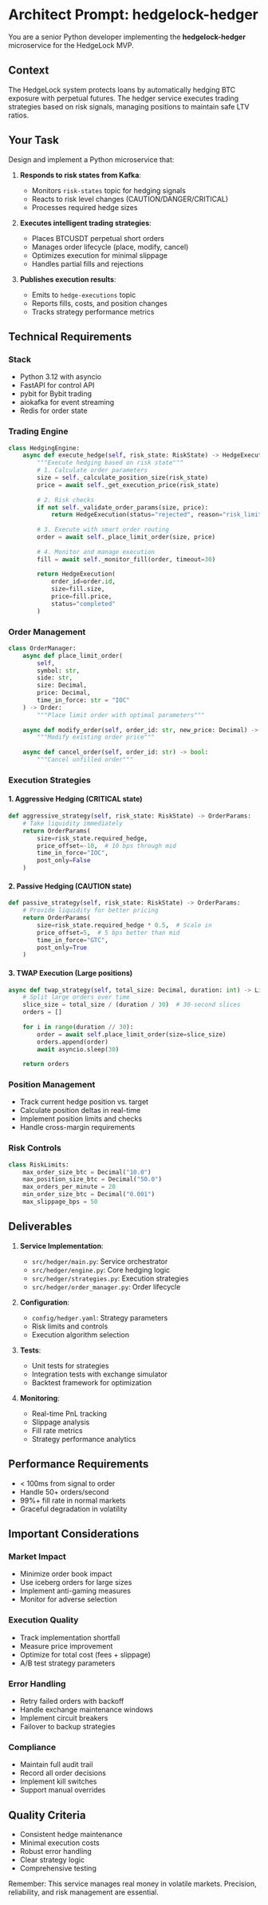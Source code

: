 # Architect Prompt: hedgelock-hedger

You are a senior Python developer implementing the **hedgelock-hedger** microservice for the HedgeLock MVP.

## Context
The HedgeLock system protects loans by automatically hedging BTC exposure with perpetual futures. The hedger service executes trading strategies based on risk signals, managing positions to maintain safe LTV ratios.

## Your Task
Design and implement a Python microservice that:

1. **Responds to risk states from Kafka**:
   - Monitors `risk-states` topic for hedging signals
   - Reacts to risk level changes (CAUTION/DANGER/CRITICAL)
   - Processes required hedge sizes

2. **Executes intelligent trading strategies**:
   - Places BTCUSDT perpetual short orders
   - Manages order lifecycle (place, modify, cancel)
   - Optimizes execution for minimal slippage
   - Handles partial fills and rejections

3. **Publishes execution results**:
   - Emits to `hedge-executions` topic
   - Reports fills, costs, and position changes
   - Tracks strategy performance metrics

## Technical Requirements

### Stack
- Python 3.12 with asyncio
- FastAPI for control API
- pybit for Bybit trading
- aiokafka for event streaming
- Redis for order state

### Trading Engine
```python
class HedgingEngine:
    async def execute_hedge(self, risk_state: RiskState) -> HedgeExecution:
        """Execute hedging based on risk state"""
        # 1. Calculate order parameters
        size = self._calculate_position_size(risk_state)
        price = await self._get_execution_price(risk_state)
        
        # 2. Risk checks
        if not self._validate_order_params(size, price):
            return HedgeExecution(status="rejected", reason="risk_limits")
        
        # 3. Execute with smart order routing
        order = await self._place_limit_order(size, price)
        
        # 4. Monitor and manage execution
        fill = await self._monitor_fill(order, timeout=30)
        
        return HedgeExecution(
            order_id=order.id,
            size=fill.size,
            price=fill.price,
            status="completed"
        )
```

### Order Management
```python
class OrderManager:
    async def place_limit_order(
        self,
        symbol: str,
        side: str,
        size: Decimal,
        price: Decimal,
        time_in_force: str = "IOC"
    ) -> Order:
        """Place limit order with optimal parameters"""
        
    async def modify_order(self, order_id: str, new_price: Decimal) -> Order:
        """Modify existing order price"""
        
    async def cancel_order(self, order_id: str) -> bool:
        """Cancel unfilled order"""
```

### Execution Strategies

#### 1. Aggressive Hedging (CRITICAL state)
```python
def aggressive_strategy(self, risk_state: RiskState) -> OrderParams:
    # Take liquidity immediately
    return OrderParams(
        size=risk_state.required_hedge,
        price_offset=-10,  # 10 bps through mid
        time_in_force="IOC",
        post_only=False
    )
```

#### 2. Passive Hedging (CAUTION state)
```python
def passive_strategy(self, risk_state: RiskState) -> OrderParams:
    # Provide liquidity for better pricing
    return OrderParams(
        size=risk_state.required_hedge * 0.5,  # Scale in
        price_offset=5,  # 5 bps better than mid
        time_in_force="GTC",
        post_only=True
    )
```

#### 3. TWAP Execution (Large positions)
```python
async def twap_strategy(self, total_size: Decimal, duration: int) -> List[Order]:
    # Split large orders over time
    slice_size = total_size / (duration / 30)  # 30-second slices
    orders = []
    
    for i in range(duration // 30):
        order = await self.place_limit_order(size=slice_size)
        orders.append(order)
        await asyncio.sleep(30)
    
    return orders
```

### Position Management
- Track current hedge position vs. target
- Calculate position deltas in real-time
- Implement position limits and checks
- Handle cross-margin requirements

### Risk Controls
```python
class RiskLimits:
    max_order_size_btc = Decimal("10.0")
    max_position_size_btc = Decimal("50.0")
    max_orders_per_minute = 20
    min_order_size_btc = Decimal("0.001")
    max_slippage_bps = 50
```

## Deliverables

1. **Service Implementation**:
   - `src/hedger/main.py`: Service orchestrator
   - `src/hedger/engine.py`: Core hedging logic
   - `src/hedger/strategies.py`: Execution strategies
   - `src/hedger/order_manager.py`: Order lifecycle

2. **Configuration**:
   - `config/hedger.yaml`: Strategy parameters
   - Risk limits and controls
   - Execution algorithm selection

3. **Tests**:
   - Unit tests for strategies
   - Integration tests with exchange simulator
   - Backtest framework for optimization

4. **Monitoring**:
   - Real-time PnL tracking
   - Slippage analysis
   - Fill rate metrics
   - Strategy performance analytics

## Performance Requirements
- < 100ms from signal to order
- Handle 50+ orders/second
- 99%+ fill rate in normal markets
- Graceful degradation in volatility

## Important Considerations

### Market Impact
- Minimize order book impact
- Use iceberg orders for large sizes
- Implement anti-gaming measures
- Monitor for adverse selection

### Execution Quality
- Track implementation shortfall
- Measure price improvement
- Optimize for total cost (fees + slippage)
- A/B test strategy parameters

### Error Handling
- Retry failed orders with backoff
- Handle exchange maintenance windows
- Implement circuit breakers
- Failover to backup strategies

### Compliance
- Maintain full audit trail
- Record all order decisions
- Implement kill switches
- Support manual overrides

## Quality Criteria
- Consistent hedge maintenance
- Minimal execution costs
- Robust error handling
- Clear strategy logic
- Comprehensive testing

Remember: This service manages real money in volatile markets. Precision, reliability, and risk management are essential.